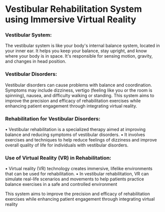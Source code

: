 # Vestibular Rehabilitation System using Immersive Virtual Reality
### Vestibular System:
 The vestibular system is like your body's internal balance system, located in your inner ear. It helps you keep your balance, stay upright, and know where your body is in space. It's responsible for sensing motion, gravity, and changes in head position.
### Vestibular Disorders:
 Vestibular disorders can cause problems with balance and coordination. Symptoms may include dizziness, vertigo (feeling like you or the room is spinning), nausea, and difficulty walking or standing. This system aims to improve the precision and efficacy of rehabilitation exercises while enhancing patient engagement through integrating virtual reality.
### Rehabilitation for Vestibular Disorders:
 • Vestibular rehabilitation is a specialized therapy aimed at improving balance 
and reducing symptoms of vestibular disorders.
 • It involves exercises and techniques to help reduce feelings of dizziness and 
improve overall quality of life for individuals with vestibular disorders.
### Use of Virtual Reality (VR) in Rehabilitation:
 • Virtual reality (VR) technology creates immersive, lifelike environments that 
can be used for rehabilitation.
 • In vestibular rehabilitation, VR can simulate real-life scenarios and 
movements to help patients practice balance exercises in a safe and 
controlled environment

   This system aims to improve the precision and efficacy of 
rehabilitation exercises while enhancing patient engagement through 
integrating virtual reality
